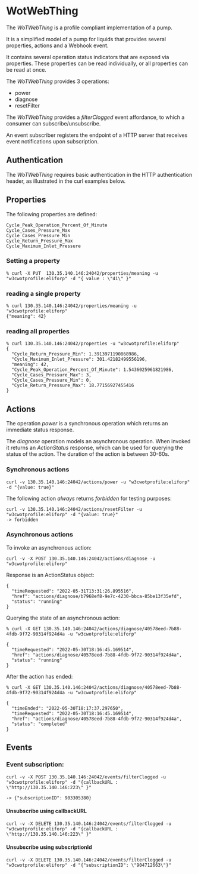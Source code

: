 
# WotWebThing

The *WoTWebThing* is a profile compliant implementation of a pump.

It is a simplified model of a pump for liquids that provides several properties, actions and a Webhook event.

It contains several operation status indicators that are exposed via properties.
These properties can be read individually, or all properties can be read at once.

The *WoTWebThing* provides 3 operations:
- power
- diagnose
- resetFilter

The *WoTWebThing* provides a *filterClogged* event affordance, to which a consumer can subscribe/unsubscribe.

An event subscriber registers the endpoint of a HTTP server that receives event notifications upon subscription.

## Authentication

The *WoTWebThing* requires basic authentication in the HTTP authentication header, as illustrated in the curl examples below.

## Properties

The following properties are defined:

```
Cycle_Peak_Operation_Percent_Of_Minute
Cycle_Cases_Pressure_Max
Cycle_Cases_Pressure_Min
Cycle_Return_Pressure_Max
Cycle_Maximum_Inlet_Pressure
```
### Setting a property

```
% curl -X PUT  130.35.140.146:24042/properties/meaning -u "w3cwotprofile:eliforp" -d "{ value : \"41\" }"
```

### reading a single property
```
% curl 130.35.140.146:24042/properties/meaning -u "w3cwotprofile:eliforp"
{"meaning": 42}
```

### reading all properties

```
% curl 130.35.140.146:24042/properties -u "w3cwotprofile:eliforp" 
{
  "Cycle_Return_Pressure_Min": 1.3913971190868986,
  "Cycle_Maximum_Inlet_Pressure": 301.42182499556196,
  "meaning": 42,
  "Cycle_Peak_Operation_Percent_Of_Minute": 1.5436025961821986,
  "Cycle_Cases_Pressure_Max": 3,
  "Cycle_Cases_Pressure_Min": 0,
  "Cycle_Return_Pressure_Max": 18.77156927455416
}
```

## Actions

The operation *power* is a synchronous operation which returns an immediate status response.

The *diagnose* operation models an asynchronous operation. When invoked it returns an *ActionStatus* response, which can be used for querying the status of the action. The duration of the action is between 30-60s.

### Synchronous actions
```
curl -v 130.35.140.146:24042/actions/power -u "w3cwotprofile:eliforp" -d "{value: true}"  
```

The following action *always* returns *forbidden* for testing purposes:
```
curl -v 130.35.140.146:24042/actions/resetFilter -u "w3cwotprofile:eliforp" -d "{value: true}"   
-> forbidden
``` 

### Asynchronous actions

To invoke an asynchronous action:
```
curl -v -X POST 130.35.140.146:24042/actions/diagnose -u "w3cwotprofile:eliforp"
```

Response is an ActionStatus object:
```
{
  "timeRequested": "2022-05-31T13:31:26.895516",
  "href": "actions/diagnose/b7968ef8-9e7c-4230-bbca-85be13f35efd",
  "status": "running"
}
```

Querying the state of an asynchronous action:
```
% curl -X GET 130.35.140.146:24042/actions/diagnose/40578eed-7b88-4fdb-9f72-90314f924d4a -u "w3cwotprofile:eliforp"

{
  "timeRequested": "2022-05-30T18:16:45.169514",
  "href": "actions/diagnose/40578eed-7b88-4fdb-9f72-90314f924d4a",
  "status": "running"
}
```

After the action has ended:

```
% curl -X GET 130.35.140.146:24042/actions/diagnose/40578eed-7b88-4fdb-9f72-90314f924d4a -u "w3cwotprofile:eliforp"

{
  "timeEnded": "2022-05-30T18:17:37.297650",
  "timeRequested": "2022-05-30T18:16:45.169514",
  "href": "actions/diagnose/40578eed-7b88-4fdb-9f72-90314f924d4a",
  "status": "completed"
}
```

## Events

### Event subscription:
```
curl -v -X POST 130.35.140.146:24042/events/filterClogged -u "w3cwotprofile:eliforp" -d "{callbackURL : \"http://130.35.140.146:223\" }"

-> {"subscriptionID": 903305380}
```
#### Unsubscribe using callbackURL 
```
curl -v -X DELETE 130.35.140.146:24042/events/filterClogged -u "w3cwotprofile:eliforp" -d "{callbackURL : \"http://130.35.140.146:223\" }"
```
#### Unsubscribe using subscriptionId
```
curl -v -X DELETE 130.35.140.146:24042/events/filterClogged -u "w3cwotprofile:eliforp" -d "{"subscriptionID": \"904712663\"}" 

```
